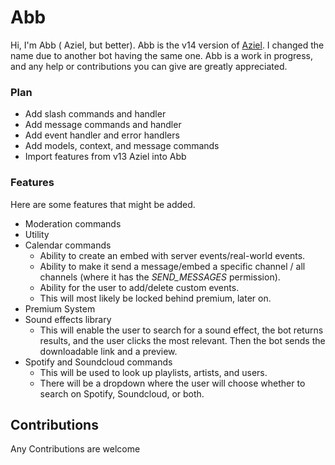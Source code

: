 # Abb
Hi, I'm Abb ( Aziel, but better). Abb is the v14 version of [Aziel](https://github.com/Aziel). I changed the name due to another bot having the same one. Abb is a work in progress, and any help or contributions you can give are greatly appreciated.

### Plan

 - Add slash commands and handler
 - Add message commands and handler
 - Add event handler and error handlers
 - Add models, context, and message commands
 - Import features from v13 Aziel into Abb

### Features
Here are some features that might be added.

 - Moderation commands
 - Utility
 - Calendar commands
	 - Ability to create an embed with server events/real-world events.
	 - Ability to make it send a message/embed a specific channel / all channels (where it has the *SEND_MESSAGES* permission).
	 - Ability for the user to add/delete custom events.
	 - This will most likely be locked behind premium, later on.
 - Premium System
 - Sound effects library
	 - This will enable the user to search for a sound effect, the bot returns results, and the user clicks the most relevant. Then the bot sends the downloadable link and a preview.
 - Spotify and Soundcloud commands
	 - This will be used to look up playlists, artists, and users.
	 - There will be a dropdown where the user will choose whether to search on Spotify, Soundcloud, or both.

## Contributions
Any Contributions are welcome 
